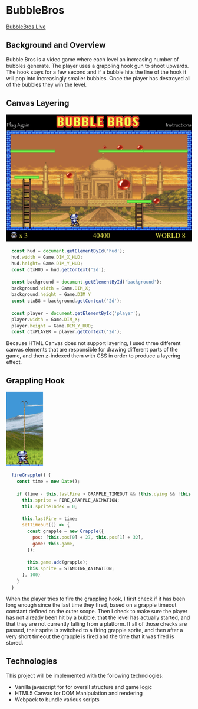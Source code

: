 # BubbleBros

[BubbleBros Live](https://wburke415.github.io/BubbleBros/)

## Background and Overview
Bubble Bros is a video game where each level an increasing number of bubbles generate. The player uses a grappling hook gun
to shoot upwards. The hook stays for a few second and if a bubble hits the line of the hook it will pop into increasingly smaller
bubbles. Once the player has destroyed all of the bubbles they win the level.

## Canvas Layering

![game_snippet](/lib/images/bubble_bros.jpg)

```javascript
  const hud = document.getElementById('hud');
  hud.width = Game.DIM_X_HUD;
  hud.height= Game.DIM_Y_HUD;
  const ctxHUD = hud.getContext('2d');

  const background = document.getElementById('background');
  background.width = Game.DIM_X;
  background.height = Game.DIM_Y
  const ctxBG = background.getContext('2d');

  const player = document.getElementById('player');
  player.width = Game.DIM_X;
  player.height = Game.DIM_Y_HUD;
  const ctxPLAYER = player.getContext('2d');
```

Because HTML Canvas does not support layering, I used three different canvas elements that are responsible for drawing different parts of the game, and then z-indexed them with CSS in order to produce a layering effect.

## Grappling Hook

<img src="./lib/images/grapple_snippet.png" width="100" height="200" />

```javascript
  fireGrapple() {
    const time = new Date();
    
    if (time - this.lastFire > GRAPPLE_TIMEOUT && !this.dying && !this.game.countdown && this.gravity === 0) {
      this.sprite = FIRE_GRAPPLE_ANIMATION;
      this.spriteIndex = 0;

      this.lastFire = time;
      setTimeout(() => {
        const grapple = new Grapple({
          pos: [this.pos[0] + 27, this.pos[1] + 32],
          game: this.game,
        });
    
        this.game.add(grapple);
        this.sprite = STANDING_ANIMATION;
      }, 100)
    }
  }
```

 When the player tries to fire the grappling hook, I first check if it has been long enough since the last time they fired, based on a grapple timeout constant defined on the outer scope. Then I check to make sure the player has not already been hit by a bubble, that the level has actually started, and that they are not currently falling from a platform. If all of those checks are passed, their sprite is switched to a firing grapple sprite, and then after a very short timeout the grapple is fired and the time that it was fired is stored.

## Technologies
This project will be implemented with the following technologies:

* Vanilla javascript for for overall structure and game logic
* HTML5 Canvas for DOM Manipulation and rendering
* Webpack to bundle various scripts

